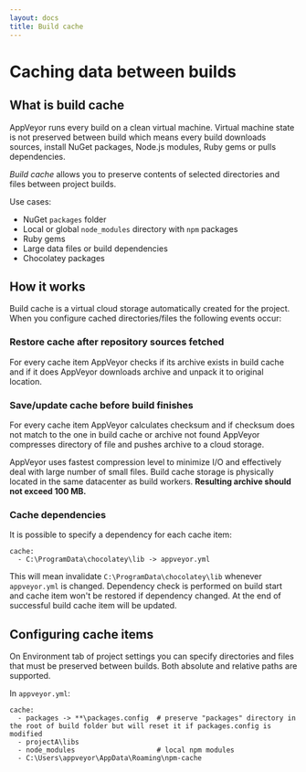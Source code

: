 ```yaml
---
layout: docs
title: Build cache
---
```


# Caching data between builds

## What is build cache

AppVeyor runs every build on a clean virtual machine. Virtual machine state is not preserved between build which means every build downloads sources, install NuGet packages, Node.js modules, Ruby gems or pulls dependencies.

*Build cache* allows you to preserve contents of selected directories and files between project builds.

Use cases:

 - NuGet `packages` folder
 - Local or global `node_modules` directory with `npm` packages
 - Ruby gems
 - Large data files or build dependencies
 - Chocolatey packages

## How it works

Build cache is a virtual cloud storage automatically created for the project. When you configure cached directories/files the following events occur:

### Restore cache after repository sources fetched

For every cache item AppVeyor checks if its archive exists in build cache and if it does AppVeyor downloads archive and unpack it to original location.

### Save/update cache before build finishes

For every cache item AppVeyor calculates checksum and if checksum does not match to the one in build cache or archive not found AppVeyor compresses directory of file and pushes archive to a cloud storage.

AppVeyor uses fastest compression level to minimize I/O and effectively deal with large number of small files. Build cache storage is physically located in the same datacenter as build workers. **Resulting archive should not exceed 100 MB.**

### Cache dependencies

It is possible to specify a dependency for each cache item:
```
cache:
  - C:\ProgramData\chocolatey\lib -> appveyor.yml
```
This will mean invalidate `C:\ProgramData\chocolatey\lib` whenever `appveyor.yml` is changed. Dependency check is performed on build start and cache item won't be restored if dependency changed. At the end of successful build cache item will be updated.

## Configuring cache items

On Environment tab of project settings you can specify directories and files that must be preserved between builds. Both absolute and relative paths are supported.

In `appveyor.yml`:

    cache:
      - packages -> **\packages.config  # preserve "packages" directory in the root of build folder but will reset it if packages.config is modified
      - projectA\libs
      - node_modules                    # local npm modules
      - C:\Users\appveyor\AppData\Roaming\npm-cache
